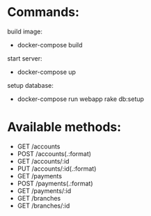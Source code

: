 # Commands:

build image:<br/>
* docker-compose build<br/>

start server:<br/>
* docker-compose up<br/>

setup database:<br/>
* docker-compose run webapp rake db:setup

# Available methods:
* GET				/accounts
* POST				/accounts(.:format)
* GET				/accounts/:id
* PUT				/accounts/:id(.:format)
* GET				/payments
* POST				/payments(.:format)
* GET				/payments/:id
* GET				/branches
* GET				/branches/:id
